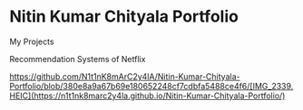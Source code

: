 # Nitin Kumar Chityala Portfolio
My Projects

Recommendation Systems of Netflix

https://github.com/N1t1nK8mArC2y4lA/Nitin-Kumar-Chityala-Portfolio/blob/380e8a9a67b69e180652248cf7cdbfa5488ce4f6/[IMG_2339.HEIC](https://n1t1nk8marc2y4la.github.io/Nitin-Kumar-Chityala-Portfolio/)
